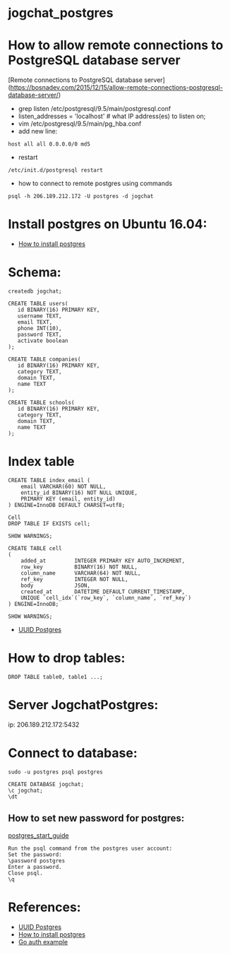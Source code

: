# jogchat_postgres

# How to allow remote connections to PostgreSQL database server
[Remote connections to PostgreSQL database server] (https://bosnadev.com/2015/12/15/allow-remote-connections-postgresql-database-server/)
* grep listen /etc/postgresql/9.5/main/postgresql.conf  
* listen_addresses = 'localhost'		# what IP address(es) to listen on;
* vim /etc/postgresql/9.5/main/pg_hba.conf
* add new line:
```
host all all 0.0.0.0/0 md5
```
* restart
```
/etc/init.d/postgresql restart
```

* how to connect to remote postgres using commands
```
psql -h 206.189.212.172 -U postgres -d jogchat
```

# Install postgres on Ubuntu 16.04:
* [How to install postgres](https://www.digitalocean.com/community/tutorials/how-to-install-and-use-postgresql-on-ubuntu-16-04)

# Schema:

```postgres
createdb jogchat;

CREATE TABLE users(
   id BINARY(16) PRIMARY KEY,
   username TEXT,
   email TEXT,
   phone INT(10),
   password TEXT,
   activate boolean
);

CREATE TABLE companies(
   id BINARY(16) PRIMARY KEY,
   category TEXT,
   domain TEXT,
   name TEXT
);

CREATE TABLE schools(
   id BINARY(16) PRIMARY KEY,
   category TEXT,
   domain TEXT,
   name TEXT
);
```

# Index table
```
CREATE TABLE index_email (
    email VARCHAR(60) NOT NULL,
    entity_id BINARY(16) NOT NULL UNIQUE,
    PRIMARY KEY (email, entity_id)
) ENGINE=InnoDB DEFAULT CHARSET=utf8;
```

```
Cell
DROP TABLE IF EXISTS cell;

SHOW WARNINGS;

CREATE TABLE cell
(
    added_at         INTEGER PRIMARY KEY AUTO_INCREMENT,
    row_key          BINARY(16) NOT NULL,
    column_name      VARCHAR(64) NOT NULL,
    ref_key          INTEGER NOT NULL,
    body             JSON,
    created_at       DATETIME DEFAULT CURRENT_TIMESTAMP,
    UNIQUE `cell_idx`(`row_key`, `column_name`, `ref_key`)
) ENGINE=InnoDB;

SHOW WARNINGS;
```
* [UUID Postgres](https://starkandwayne.com/blog/uuid-primary-keys-in-postgresql/) 

# How to drop tables:
```
DROP TABLE table0, table1 ...;
```

# Server JogchatPostgres:
ip: 206.189.212.172:5432

# Connect to database:
```
sudo -u postgres psql postgres

CREATE DATABASE jogchat;
\c jogchat;
\dt
```

## How to set new password for postgres:
[postgres_start_guide](http://suite.opengeo.org/docs/latest/dataadmin/pgGettingStarted/firstconnect.html)
```
Run the psql command from the postgres user account:
Set the password:
\password postgres
Enter a password.
Close psql.
\q
```
# References:
* [UUID Postgres](https://starkandwayne.com/blog/uuid-primary-keys-in-postgresql/) 
* [How to install postgres](https://www.digitalocean.com/community/tutorials/how-to-install-and-use-postgresql-on-ubuntu-16-04)
* [Go auth example](https://github.com/sohamkamani/go-password-auth-example)
